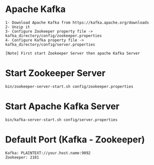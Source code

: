# Apache Kafka
	
	1- Download Apache Kafka from https://kafka.apache.org/downloads
	2- Unzip it
	3- Configure Zookeeper property file -> kafka_directory/config/zookeeper.properties
	4- Configure Kafka property file -> kafka_directory/config/server.properties
	
	[Note] First start Zookeeper Server then apache Kafka Server
	
# Start Zookeeper Server
	
	bin/zookeeper-server-start.sh config/zookeeper.properties
	
# Start Apache Kafka Server

	bin/kafka-server-start.sh config/server.properties

# Default Port	(Kafka - Zookeeper)

	Kafka: PLAINTEXT://your.host.name:9092
	Zookeeper: 2181